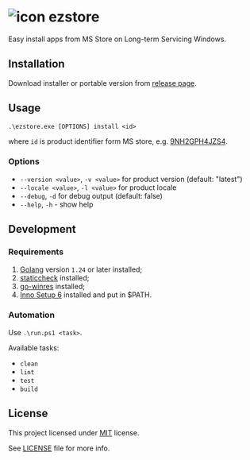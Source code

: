 # ![icon](/cmd/icon16.png) ezstore
Easy install apps from MS Store on Long-term Servicing Windows.

## Installation

Download installer or portable version from
[release page](https://github.com/blbrdv/ezstore/releases).

## Usage

`.\ezstore.exe [OPTIONS] install <id>`

where `id` is product identifier form MS store, e.g.
[9NH2GPH4JZS4](https://apps.microsoft.com/store/detail/tiktok/9NH2GPH4JZS4).

### Options
  - `--version <value>`, `-v <value>` for product version (default: "latest")
  - `--locale <value>`, `-l <value>` for product locale
  - `--debug`, `-d` for debug output (default: false)
  - `--help`, `-h` - show help

## Development

### Requirements

1. [Golang](https://go.dev/dl/) version `1.24` or later installed;
2. [staticcheck](https://staticcheck.dev/) installed;
4. [go-winres](https://github.com/tc-hib/go-winres) installed;
5. [Inno Setup 6](https://jrsoftware.org/isinfo.php) installed and put in $PATH.

### Automation

Use `.\run.ps1 <task>`.

Available tasks:
 - `clean`
 - `lint`
 - `test`
 - `build`

## License

This project licensed under [MIT](https://opensource.org/license/mit/) license.

See [LICENSE](LICENSE) file for more info.
